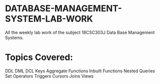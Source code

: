 # DATABASE-MANAGEMENT-SYSTEM-LAB-WORK

All the weekly lab work of the subject 18CSC303J Data Base Management Systems.

# Topics Covered:

DDL
DML
DCL
Keys
Aggregate Functions
Inbuilt Functions
Nested Queries
Set Operators
Triggers
Cursors
Joins
Views
